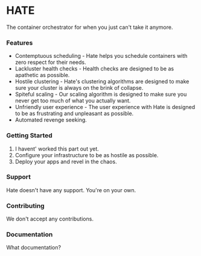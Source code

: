 # HATE
The container orchestrator for when you just can't take it anymore. 

### Features
- Contemptuous scheduling  - Hate helps you schedule containers with zero respect for their needs.
- Lackluster health checks - Health checks are designed to be as apathetic as possible.
- Hostile clustering - Hate's clustering algorithms are designed to make sure your cluster is always on the brink of collapse. 
- Spiteful scaling - Our scaling algorithm is designed to make sure you never get too much of what you actually want.
- Unfriendly user experience - The user experience with Hate is designed to be as frustrating and unpleasant as possible.
- Automated revenge seeking.

### Getting Started
1. I havent' worked this part out yet.
2. Configure your infrastructure to be as hostile as possible.
3. Deploy your apps and revel in the chaos.

### Support
Hate doesn't have any support. You're on your own. 

### Contributing
We don't accept any contributions. 

### Documentation
What documentation? 